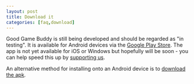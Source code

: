 ```yaml
---
layout: post
title: Download it
categories: [faq,download]
---
```


Good Game Buddy is still being developed and should be regarded as "in testing". It is available for Android devices via the [Google Play Store](https://play.google.com/store/apps/details?id=ggb.GoodGameBuddy). The app is not yet available for iOS or Windows but hopefully will be soon - you can help speed this up by [supporting us](/faq/funding/2021/11/13/support-us).

An alternative method for installing onto an Android device is to [download the apk](https://github.com/goodgamebuddy/ggb/blob/main/android/ggb.GoodGameBuddy.apk?raw=true).
